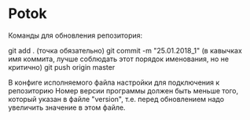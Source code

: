 # Potok

Команды для обновления репозитория:

git add .	(точка обязательно)
git commit -m "25.01.2018_1" (в кавычках имя коммита, лучше соблюдать этот порядок именования, но не критично)
git push origin master

В конфиге исполняемого файла настройки для подключения к репозиторию
Номер версии программы должен быть меньше того, который указан в файле "version", т.е. перед обновлением надо увеличить значение в этом файле.